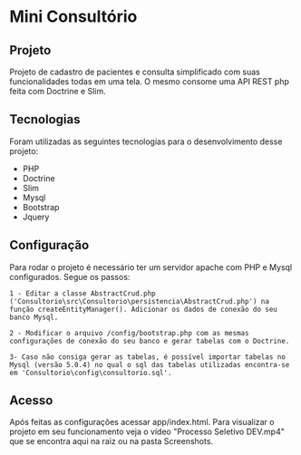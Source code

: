 # Mini Consultório

## Projeto
Projeto de cadastro de pacientes e consulta simplificado com suas funcionalidades todas em uma tela. O mesmo consome uma API REST php feita com Doctrine e Slim.

## Tecnologias
Foram utilizadas as seguintes tecnologias para o desenvolvimento desse projeto:
- PHP
- Doctrine
- Slim
- Mysql
- Bootstrap
- Jquery

## Configuração
Para rodar o projeto é necessário ter um servidor apache com PHP e Mysql configurados. Segue os passos:

    1 - Editar a classe AbstractCrud.php ('Consultorio\src\Consultorio\persistencia\AbstractCrud.php') na função createEntityManager(). Adicionar os dados de conexão do seu banco Mysql.

    2 - Modificar o arquivo /config/bootstrap.php com as mesmas configurações de conexão do seu banco e gerar tabelas com o Doctrine.

    3- Caso não consiga gerar as tabelas, é possível importar tabelas no Mysql (versão 5.0.4) no qual o sql das tabelas utilizadas encontra-se em 'Consultorio\config\consultorio.sql'.

## Acesso
Após feitas as configurações acessar app/index.html. Para visualizar o projeto em seu funcionamento veja o vídeo "Processo Seletivo DEV.mp4" que se encontra aqui na raiz ou na pasta Screenshots.